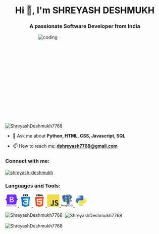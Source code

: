 <h1 align="center">Hi 👋, I'm SHREYASH DESHMUKH</h1>
<h3 align="center">A passionate Software Developer from India</h3>

<img align="right" alt="coding" width="400" height="280" src="https://media.licdn.com/dms/image/D5612AQGOmwfIE5mlWA/article-cover_image-shrink_720_1280/0/1674617947228?e=2147483647&v=beta&t=FTU_isQ6VYfV5D_ueFHPWvT8ZqgDeJG3yr8Mi8lpfk0">

<p align="left"> 
  <img src="https://komarev.com/ghpvc/?username=ShreyashDeshmukh7768&label=Profile%20views&color=0e75b6&style=flat" alt="ShreyashDeshmukh7768" /> 
</p>

- 💬 Ask me about **Python, HTML, CSS, Javascript, SQL**

- 📫 How to reach me: **dshreyash7768@gmail.com**

<h3 align="left">Connect with me:</h3>
<p align="left">
  <a href="https://www.linkedin.com/in/shreyash-deshmukh-a73b00266" target="blank">
    <img align="center" src="https://raw.githubusercontent.com/rahuldkjain/github-profile-readme-generator/master/src/images/icons/Social/linked-in-alt.svg" alt="shreyash-deshmukh" height="30" width="40" />
  </a>
</p>

<h3 align="left">Languages and Tools:</h3>
<p align="left"> 
  <a href="https://getbootstrap.com" target="_blank" rel="noreferrer">
    <img src="https://raw.githubusercontent.com/devicons/devicon/master/icons/bootstrap/bootstrap-plain-wordmark.svg" alt="bootstrap" width="40" height="40"/>
  </a> 
  <a href="https://www.w3schools.com/css/" target="_blank" rel="noreferrer"> 
    <img src="https://raw.githubusercontent.com/devicons/devicon/master/icons/css3/css3-original-wordmark.svg" alt="css3" width="40" height="40"/>
  </a> 
  <a href="https://www.w3.org/html/" target="_blank" rel="noreferrer"> 
    <img src="https://raw.githubusercontent.com/devicons/devicon/master/icons/html5/html5-original-wordmark.svg" alt="html5" width="40" height="40"/>
  </a> 
  <a href="https://developer.mozilla.org/en-US/docs/Web/JavaScript" target="_blank" rel="noreferrer"> 
    <img src="https://raw.githubusercontent.com/devicons/devicon/master/icons/javascript/javascript-original.svg" alt="javascript" width="40" height="40"/>
  </a> 
  <a href="https://www.postgresql.org" target="_blank" rel="noreferrer"> 
    <img src="https://raw.githubusercontent.com/devicons/devicon/master/icons/postgresql/postgresql-original-wordmark.svg" alt="postgresql" width="40" height="40"/>
  </a> 
  <a href="https://www.python.org" target="_blank" rel="noreferrer"> 
    <img src="https://raw.githubusercontent.com/devicons/devicon/master/icons/python/python-original.svg" alt="python" width="40" height="40"/>
  </a> 
</p>

<p>
  <img align="left" src="https://github-readme-stats.vercel.app/api/top-langs?username=ShreyashDeshmukh7768&show_icons=true&locale=en&layout=compact" alt="ShreyashDeshmukh7768" />
</p>

<p>&nbsp;
  <img align="center" src="https://github-readme-stats.vercel.app/api?username=ShreyashDeshmukh7768&show_icons=true&locale=en" alt="ShreyashDeshmukh7768" />
</p>

<p>
  <img align="center" src="https://github-readme-streak-stats.herokuapp.com/?user=ShreyashDeshmukh7768&" alt="ShreyashDeshmukh7768" />
</p>
